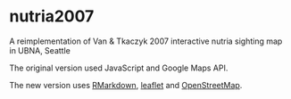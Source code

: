 # nutria2007
A reimplementation of Van &amp; Tkaczyk 2007 interactive nutria sighting map in UBNA, Seattle

The original version used JavaScript and Google Maps API. 

The new version uses [RMarkdown](https://rmarkdown.rstudio.com/), [leaflet](https://leafletjs.com) and [OpenStreetMap](https://www.openstreetmap.org).
